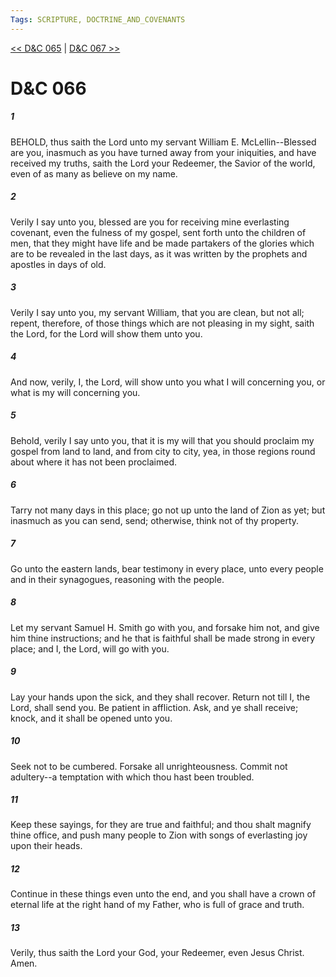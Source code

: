 ```yaml
---
Tags: SCRIPTURE, DOCTRINE_AND_COVENANTS
---
```


[<< D&C 065](DOCTRINE_AND_COVENANTS/D&C_065.md) | [D&C 067 >>](DOCTRINE_AND_COVENANTS/D&C_067.md)

# D&C 066

##### 1

BEHOLD, thus saith the Lord unto my servant William E. McLellin--Blessed are you, inasmuch as you have turned away from your iniquities, and have received my truths, saith the Lord your Redeemer, the Savior of the world, even of as many as believe on my name.

##### 2

Verily I say unto you, blessed are you for receiving mine everlasting covenant, even the fulness of my gospel, sent forth unto the children of men, that they might have life and be made partakers of the glories which are to be revealed in the last days, as it was written by the prophets and apostles in days of old.

##### 3

Verily I say unto you, my servant William, that you are clean, but not all; repent, therefore, of those things which are not pleasing in my sight, saith the Lord, for the Lord will show them unto you.

##### 4

And now, verily, I, the Lord, will show unto you what I will concerning you, or what is my will concerning you.

##### 5

Behold, verily I say unto you, that it is my will that you should proclaim my gospel from land to land, and from city to city, yea, in those regions round about where it has not been proclaimed.

##### 6

Tarry not many days in this place; go not up unto the land of Zion as yet; but inasmuch as you can send, send; otherwise, think not of thy property.

##### 7

Go unto the eastern lands, bear testimony in every place, unto every people and in their synagogues, reasoning with the people.

##### 8

Let my servant Samuel H. Smith go with you, and forsake him not, and give him thine instructions; and he that is faithful shall be made strong in every place; and I, the Lord, will go with you.

##### 9

Lay your hands upon the sick, and they shall recover. Return not till I, the Lord, shall send you. Be patient in affliction. Ask, and ye shall receive; knock, and it shall be opened unto you.

##### 10

Seek not to be cumbered. Forsake all unrighteousness. Commit not adultery--a temptation with which thou hast been troubled.

##### 11

Keep these sayings, for they are true and faithful; and thou shalt magnify thine office, and push many people to Zion with songs of everlasting joy upon their heads.

##### 12

Continue in these things even unto the end, and you shall have a crown of eternal life at the right hand of my Father, who is full of grace and truth.

##### 13

Verily, thus saith the Lord your God, your Redeemer, even Jesus Christ. Amen.
